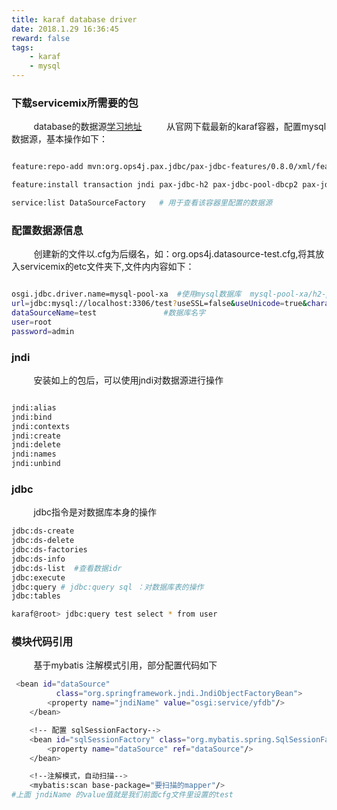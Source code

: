 ```yaml
---
title: karaf database driver
date: 2018.1.29 16:36:45
reward: false
tags: 
    - karaf 
    - mysql
---
```


### 下载servicemix所需要的包
&nbsp;&nbsp;&nbsp;&nbsp;&nbsp;&nbsp;&nbsp;&nbsp;&nbsp;database的数据源[学习地址](http://www.liquid-reality.de/display/liquid/2012/01/13/Apache+Karaf+Tutorial+Part+6+-+Database+Access "karaf database")
&nbsp;&nbsp;&nbsp;&nbsp;&nbsp;&nbsp;&nbsp;&nbsp;&nbsp;从官网下载最新的karaf容器，配置mysql数据源，基本操作如下：

``` bash

feature:repo-add mvn:org.ops4j.pax.jdbc/pax-jdbc-features/0.8.0/xml/features

feature:install transaction jndi pax-jdbc-h2 pax-jdbc-pool-dbcp2 pax-jdbc-config   #pax-jdbc-h2 是指你想连接那个数据库时，则下载相应的pax-jdbc-xx

service:list DataSourceFactory   # 用于查看该容器里配置的数据源

```

<!-- ### features内配置的信息

``` bash
<features xmlns="http://karaf.apache.org/xmlns/features/v1.4.0" name="yfaf-features">
    <repository>mvn:org.apache.cxf.karaf/apache-cxf/3.1.7/xml/features</repository>
    <repository>mvn:org.apache.karaf.features/spring/4.0.8/xml/features</repository>

    <feature name="test-data" description="test : data module" version="${project.version}">
        <feature version="4.0.8" prerequisite="false" dependency="false">jndi</feature>
        <feature version="4.0.8" prerequisite="false" dependency="false">jdbc</feature>

        <feature version="1.3.1" prerequisite="false" dependency="false">transaction</feature>

        <feature version="0.9.0" prerequisite="false" dependency="false">pax-jdbc-mysql</feature>
        <feature version="0.9.0" prerequisite="false" dependency="false">pax-jdbc-pool-dbcp2</feature>

        # <feature version="3.2.17.RELEASE_1" prerequisite="false" dependency="false">spring-jdbc</feature>
        # <feature version="3.2.17.RELEASE_1" prerequisite="false" dependency="false">spring-tx</feature>

        # <bundle start-level="40">mvn:org.mybatis/mybatis/3.4.5</bundle>
        # <bundle start-level="40">mvn:org.mybatis/mybatis-spring/1.3.0</bundle>
        # <bundle start-level="40">mvn:org.mybatis.caches/mybatis-ehcache/1.1.0</bundle>

        # <bundle start-level="40">mvn:com.fasterxml.jackson.core/jackson-core/2.8.4</bundle>
        # <bundle start-level="40">mvn:com.fasterxml.jackson.core/jackson-annotations/2.8.4</bundle>
        # <bundle start-level="40">mvn:com.fasterxml.jackson.core/jackson-databind/2.8.4</bundle>
        # <bundle start-level="40">mvn:com.fasterxml.jackson.module/jackson-module-jaxb-annotations/2.8.4</bundle>

        # <bundle start-level="40">mvn:com.fasterxml.jackson.dataformat/jackson-dataformat-xml/2.8.4</bundle>

    </feature>

</features>

``` -->

### 配置数据源信息

&nbsp;&nbsp;&nbsp;&nbsp;&nbsp;&nbsp;&nbsp;&nbsp;&nbsp;创建新的文件以.cfg为后缀名，如：org.ops4j.datasource-test.cfg,将其放入servicemix的etc文件夹下,文件内内容如下：

``` bash

osgi.jdbc.driver.name=mysql-pool-xa  #使用mysql数据库  mysql-pool-xa/h2-pool-xa
url=jdbc:mysql://localhost:3306/test?useSSL=false&useUnicode=true&characterEncoding=UTF-8&zeroDateTimeBehavior=round  #数据库连接地址
dataSourceName=test               #数据库名字
user=root
password=admin

```

### jndi

&nbsp;&nbsp;&nbsp;&nbsp;&nbsp;&nbsp;&nbsp;&nbsp;&nbsp;安装如上的包后，可以使用jndi对数据源进行操作

``` bash

jndi:alias
jndi:bind
jndi:contexts
jndi:create
jndi:delete
jndi:names
jndi:unbind

```

### jdbc

&nbsp;&nbsp;&nbsp;&nbsp;&nbsp;&nbsp;&nbsp;&nbsp;&nbsp;jdbc指令是对数据库本身的操作

``` bash
jdbc:ds-create
jdbc:ds-delete
jdbc:ds-factories
jdbc:ds-info
jdbc:ds-list  #查看数据idr
jdbc:execute
jdbc:query # jdbc:query sql ：对数据库表的操作
jdbc:tables

karaf@root> jdbc:query test select * from user
```

### 模块代码引用

&nbsp;&nbsp;&nbsp;&nbsp;&nbsp;&nbsp;&nbsp;&nbsp;&nbsp;基于mybatis 注解模式引用，部分配置代码如下

``` bash
 <bean id="dataSource"
          class="org.springframework.jndi.JndiObjectFactoryBean">
        <property name="jndiName" value="osgi:service/yfdb"/>
    </bean>

    <!-- 配置 sqlSessionFactory-->
    <bean id="sqlSessionFactory" class="org.mybatis.spring.SqlSessionFactoryBean">
        <property name="dataSource" ref="dataSource"/>
    </bean>

    <!--注解模式，自动扫描-->
    <mybatis:scan base-package="要扫描的mapper"/>
#上面 jndiName 的value值就是我们前面cfg文件里设置的test
```